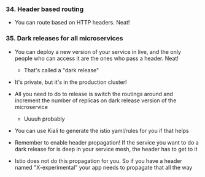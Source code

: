 ### 34. Header based routing
- You can route based on HTTP headers. Neat!

### 35. Dark releases for all microservices
- You can deploy a new version of your service in live, and the only people who can access it are the ones who pass a header. Neat!
	- That's called a "dark release"
- It's private, but it's in the production cluster!
- All you need to do to release is switch the routings around and increment the number of replicas on dark release version of the microservice
	 - Uuuuh probably
- You can use Kiali to generate the istio yaml/rules for you if that helps

- Remember to enable header propagation! If the service you want to do a dark release for is deep in your service mesh, the header has to get to it
- Istio does not do this propagation for you. So if you have a header named "X-experimental" your app needs to propagate that all the way